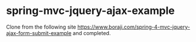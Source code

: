 # spring-mvc-jquery-ajax-example

Clone from the following site <https://www.boraji.com/spring-4-mvc-jquery-ajax-form-submit-example> and completed.
